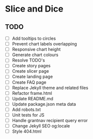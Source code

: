 # Slice and Dice

## TODO

- [ ] Add tooltips to circles
- [ ] Prevent chart labels overlapping
- [ ] Responsive chart height
- [ ] Generate chart colours
- [ ] Resolve TODO's
- [ ] Create story pages
- [ ] Create slicer page
- [ ] Create landing page
- [ ] Create FAQ page
- [ ] Replace Jekyll theme and related files
- [ ] Refactor frame.html
- [ ] Update README.md
- [ ] Update package.json meta data
- [ ] Add robots.txt
- [ ] Unit tests for JS
- [ ] Handle grantnav recipient query error
- [ ] Change Jekyll SEO og:locale
- [ ] Style 404.html
